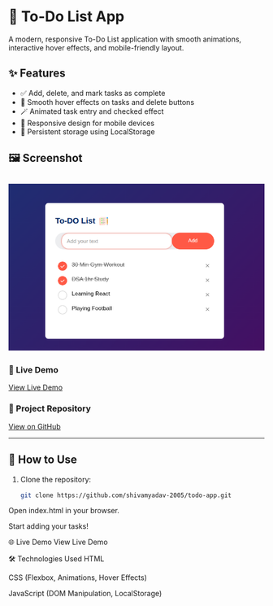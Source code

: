 # 📝 To-Do List App

A modern, responsive To-Do List application with smooth animations, interactive hover effects, and mobile-friendly layout.

## ✨ Features
- ✅ Add, delete, and mark tasks as complete
- 🎨 Smooth hover effects on tasks and delete buttons
- 🪄 Animated task entry and checked effect
- 📱 Responsive design for mobile devices
- 💾 Persistent storage using LocalStorage

## 🖼 Screenshot
![To-Do App Screenshot](images/todoapp.png)
---

### 🚀 Live Demo
[View Live Demo](https://shivamyadav-2005.github.io/todo-app/)

### 📂 Project Repository
[View on GitHub](https://github.com/shivamyadav-2005/todo-app)

---
## 🚀 How to Use
1. Clone the repository:
   ```bash
   git clone https://github.com/shivamyadav-2005/todo-app.git
Open index.html in your browser.

Start adding your tasks!

🌐 Live Demo
View Live Demo

🛠 Technologies Used
HTML

CSS (Flexbox, Animations, Hover Effects)

JavaScript (DOM Manipulation, LocalStorage)
